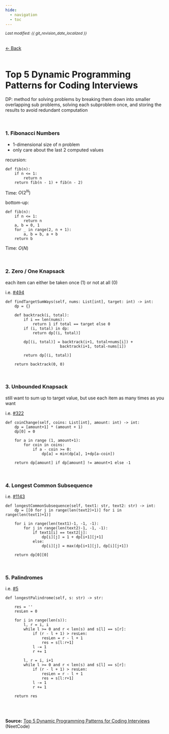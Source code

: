 ```yaml
---
hide:
  - navigation
  - toc
---
```


<small><i>Last modified: {{ git_revision_date_localized }}</i></small>

<div class="back-button">
    <br>
    <a href="javascript:history.back()">← Back</a>
    <br>
    <br>
</div>

# Top 5 Dynamic Programming Patterns for Coding Interviews

DP: method for solving problems by breaking them down into smaller overlapping sub problems, solving each subproblem once, and storing the results to avoid redundant computation

<br>

### 1. Fibonacci Numbers
- 1-dimensional size of n problem
- only care about the last 2 computed values

recursion:
```
def fib(n):
    if n <= 1:
        return n
    return fib(n - 1) + fib(n - 2)
```
Time: $O(2^N)$

bottom-up:
```
def fib(n):
    if n <= 1:
        return n
    a, b = 0, 1
    for _ in range(2, n + 1):
        a, b = b, a + b
    return b
```
Time: $O(N)$

<br>

### 2. Zero / One Knapsack

each item can either be taken once (1) or not at all (0)

i.e. [#494](https://leetcode.com/problems/target-sum/description/)
```
def findTargetSumWays(self, nums: List[int], target: int) -> int:
    dp = {}
        
    def backtrack(i, total):
        if i == len(nums):
            return 1 if total == target else 0
        if (i, total) in dp:
            return dp[(i, total)]
            
        dp[(i, total)] = backtrack(i+1, total+nums[i]) +
					    backtrack(i+1, total-nums[i])

        return dp[(i, total)]
        
    return backtrack(0, 0)
```

<br>

### 3. Unbounded Knapsack

still want to sum up to target value, but use each item as many times as you want

i.e. [#322](https://leetcode.com/problems/coin-change/description/)
```
def coinChange(self, coins: List[int], amount: int) -> int:
    dp = [amount+1] * (amount + 1)
    dp[0] = 0

    for a in range (1, amount+1):
        for coin in coins:
            if a - coin >= 0:
                dp[a] = min(dp[a], 1+dp[a-coin])
        
    return dp[amount] if dp[amount] != amount+1 else -1
```

<br>

### 4. Longest Common Subsequence

i.e. [#1143](https://leetcode.com/problems/longest-common-subsequence/description/)
```
def longestCommonSubsequence(self, text1: str, text2: str) -> int:
    dp = [[0 for j in range(len(text2)+1)] for i in range(len(text1)+1)]

    for i in range(len(text1)-1, -1, -1):
        for j in range(len(text2)-1, -1, -1):
            if text1[i] == text2[j]:
                dp[i][j] = 1 + dp[i+1][j+1]
            else:
                dp[i][j] = max(dp[i+1][j], dp[i][j+1])

    return dp[0][0]
```

<br>

### 5. Palindromes

i.e. [#5](https://leetcode.com/problems/longest-palindromic-substring/description/)
```
def longestPalindrome(self, s: str) -> str:
        
    res = ''
    resLen = 0

    for i in range(len(s)):
        l, r = i, i
        while l >= 0 and r < len(s) and s[l] == s[r]:
            if (r - l + 1) > resLen:
                resLen = r - l + 1
                res = s[l:r+1]
            l -= 1
            r += 1

        l, r = i, i+1
        while l >= 0 and r < len(s) and s[l] == s[r]:
            if (r - l + 1) > resLen:
                resLen = r - l + 1
                res = s[l:r+1]
            l -= 1
            r += 1

    return res
```

<br>
<br>

**Source:** [Top 5 Dynamic Programming Patterns for Coding Interviews](https://www.youtube.com/watch?v=mBNrRy2_hVs) (NeetCode)